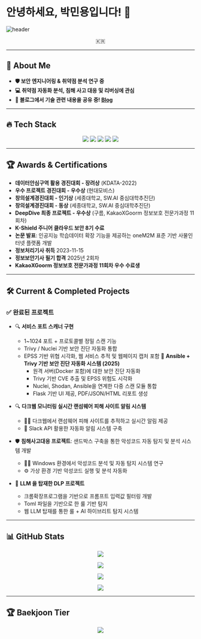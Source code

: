 # 안녕하세요, 박민용입니다! 👋

![header](https://capsule-render.vercel.app/api?type=rect&color=0:0d1117,100:1f2937&height=200&section=header&text=Yamewrong&fontAlignY=50&desc=Cybersecurity%20Specialist%20.jr%20%7C%20Security%20Researcher%20.jr&descSize=25&descAlignY=70&animation=fadeIn&fontSize=50&fontColor=ffffff)

<p align="center">🇰🇷</p>

---

## 🚀 About Me  
- **🛡 보안 엔지니어링 & 취약점 분석 연구 중**  
- **💻 취약점 자동화 분석, 침해 사고 대응 및 리버싱에 관심**  
- **📝 블로그에서 기술 관련 내용을 공유 중! [Blog](https://yamewrong.tistory.com/)**  

---

## 🔥 Tech Stack  
<p align="center">
  <img src="https://img.shields.io/badge/Linux-FCC624?style=flat-square&logo=Linux&logoColor=black"/>
  <img src="https://img.shields.io/badge/Git-F05032?style=flat-square&logo=Git&logoColor=white"/>
  <img src="https://img.shields.io/badge/Python-3766AB?style=flat-square&logo=Python&logoColor=white"/>
  <img src="https://img.shields.io/badge/Flask-000000?style=flat-square&logo=Flask&logoColor=white"/>
  <img src="https://img.shields.io/badge/Frida-09B3AF?style=flat-square&logo=Frida&logoColor=white"/>
</p>

---

## 🏆 Awards & Certifications  
- **데이터안심구역 활용 경진대회 - 장려상** (KDATA-2022)  
- **우수 프로젝트 경진대회 - 우수상** (현대모비스)  
- **창의설계경진대회 - 인기상** (세종대학교, SW.AI 중심대학추진단)  
- **창의설계경진대회 - 동상** (세종대학교, SW.AI 중심대학추진단)
- **DeepDive 최종 프로젝트 - 우수상** (구름, KakaoXGoorm 정보보호 전문가과정 11회차)  
- **K-Shield 주니어 클라우드 보안 8기 수료**  
- **논문 발표**: 인공지능 학습데이터 확장 기능을 제공하는 oneM2M 표준 기반 사물인터넷 플랫폼 개발  
- **정보처리기사 취득**  2023-11-15
- **정보보안기사 필기 합격**  2025년 2회차  
- **KakaoXGoorm 정보보호 전문가과정 11회차 우수 수료생**
---

## 🛠 Current & Completed Projects  

### ✅ 완료된 프로젝트  
- 🔍 **서비스 포트 스캐너 구현**  
  - 1~1024 포트 + 프로토콜별 정밀 스캔 기능  
  - Trivy / Nuclei 기반 보안 진단 자동화 통합  
  - EPSS 기반 위협 시각화, 웹 서비스 추적 및 웹페이지 캡처 포함 
   🐳 **Ansible + Trivy 기반 보안 진단 자동화 시스템 (2025)**  
    - 원격 서버(Docker 포함)에 대한 보안 진단 자동화  
    - Trivy 기반 CVE 추출 및 EPSS 위험도 시각화  
    - Nuclei, Shodan, Ansible을 연계한 다중 스캔 모듈 통합  
    - Flask 기반 UI 제공, PDF/JSON/HTML 리포트 생성

- 🔍 **다크웹 모니터링 실시간 랜섬웨어 피해 사이트 알림 시스템**  
  - 🕵️‍♂️ 다크웹에서 랜섬웨어 피해 사이트를 추적하고 실시간 알림 제공  
  - 📡 Slack API 활용한 자동화 알림 시스템 구축  

- 🛡 **침해사고대응 프로젝트**: 샌드박스 구축을 통한 악성코드 자동 탐지 및 분석 시스템 개발  
  - 🏴‍☠️ Windows 환경에서 악성코드 분석 및 자동 탐지 시스템 연구  
  - ⚙️ 가상 환경 기반 악성코드 실행 및 분석 자동화
    
- 🤖 **LLM 을 탑재한 DLP 프로젝트**  
  - 크롬확장프로그램을 기반으로 프롬프트 입력값 필터링 개발
  - Toml 파일을 기반으로 한 룰 기반 탐지
  - 웹 LLM 탑재를 통한 룰 + AI 하이브리트 탐지 시스템

 

---

## 📊 GitHub Stats  

<p align="center">
    <img src="https://github-readme-stats.vercel.app/api?username=Yamewrong&theme=swift&show_icons=true">
</p>

<p align="center">
    <img src="https://github-profile-trophy.vercel.app/?username=Yamewrong&theme=darkhub&row=1&column=6">
</p>

<p align="center">
    <img src="https://streak-stats.demolab.com/?user=Yamewrong&theme=swift">
</p>

<p align="center">
    <img src="https://github-readme-stats.vercel.app/api/top-langs/?username=Yamewrong&layout=compact&theme=swift">
</p>

---

## 🏆 Baekjoon Tier
<p align="center">
  <a href="https://solved.ac/profile/Yamewrong">
    <img src="http://mazassumnida.wtf/api/v2/generate_badge?boj=Yamewrong">
  </a>
</p>
